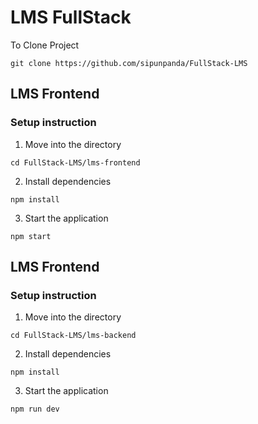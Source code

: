 # LMS FullStack

To Clone Project
```
git clone https://github.com/sipunpanda/FullStack-LMS
```


## LMS Frontend

### Setup instruction


1. Move into the directory
```
cd FullStack-LMS/lms-frontend
```
2. Install dependencies
```
npm install
```
3. Start the application
```
npm start
```

## LMS Frontend

### Setup instruction

1. Move into the directory
```
cd FullStack-LMS/lms-backend
```
2. Install dependencies
```
npm install
```
3. Start the application
```
npm run dev
```

